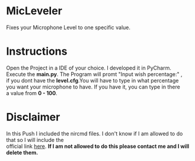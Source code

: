 # MicLeveler
Fixes your Microphone Level to one specific value.

# Instructions
Open the Project in a IDE of your choice. I developed it in PyCharm.</br>
Execute the <b>main.py</b>. The Program will promt "Input wish percentage:" ,</br>
if you dont have the <b>level.cfg</b>.You will have to type in what percentage</br>
you want your microphone to have. If you have it, you can type in there</br>
a value from <b>0 - 100</b>.

# Disclaimer
In this Push I included the nircmd files. I don't know if I am allowed to do that so I will include the </br>
official link <a href="https://www.nirsoft.net/utils/nircmd.html">here</a>.
<b>If I am not allowed to do this please contact me and I will delete them.</b>
